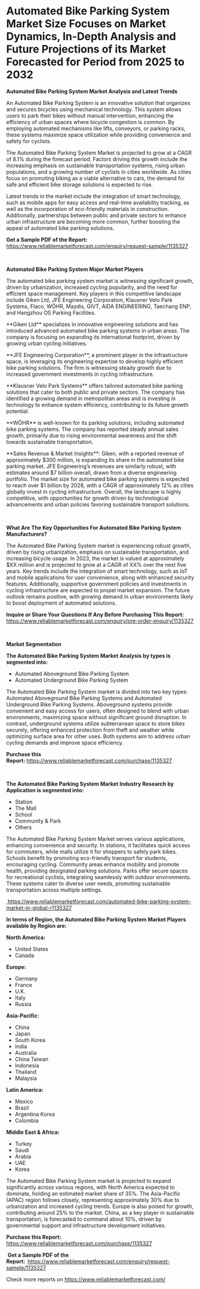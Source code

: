 <p><h1>Automated Bike Parking System Market Size Focuses on Market Dynamics, In-Depth Analysis and Future Projections of its Market Forecasted for Period from 2025 to 2032</h1></p><p><strong>Automated Bike Parking System Market Analysis and Latest Trends</strong></p>
<p><p>An Automated Bike Parking System is an innovative solution that organizes and secures bicycles using mechanical technology. This system allows users to park their bikes without manual intervention, enhancing the efficiency of urban spaces where bicycle congestion is common. By employing automated mechanisms like lifts, conveyors, or parking racks, these systems maximize space utilization while providing convenience and safety for cyclists.</p><p>The Automated Bike Parking System Market is projected to grow at a CAGR of 8.1% during the forecast period. Factors driving this growth include the increasing emphasis on sustainable transportation systems, rising urban populations, and a growing number of cyclists in cities worldwide. As cities focus on promoting biking as a viable alternative to cars, the demand for safe and efficient bike storage solutions is expected to rise.</p><p>Latest trends in the market include the integration of smart technology, such as mobile apps for easy access and real-time availability tracking, as well as the incorporation of eco-friendly materials in construction. Additionally, partnerships between public and private sectors to enhance urban infrastructure are becoming more common, further boosting the appeal of automated bike parking solutions.</p></p>
<p><strong>Get a Sample PDF of the Report:&nbsp;</strong> <a href="https://www.reliablemarketforecast.com/enquiry/request-sample/1135327?utm_campaign=2470&utm_medium=2&utm_source=Github&utm_content=ia&utm_term=18022025&utm_id=automated-bike-parking-system">https://www.reliablemarketforecast.com/enquiry/request-sample/1135327</a></p>
<p>&nbsp;</p>
<p><strong>Automated Bike Parking System Major Market Players</strong></p>
<p><p>The automated bike parking system market is witnessing significant growth, driven by urbanization, increased cycling popularity, and the need for efficient space management. Key players in this competitive landscape include Giken Ltd, JFE Engineering Corporation, Klausner Velo Park Systems, Flaco, WÖHR, Mazdis, GIVT, AIDA ENGINEERING, Taechang ENP, and Hangzhou OS Parking Facilities.</p><p>**Giken Ltd** specializes in innovative engineering solutions and has introduced advanced automated bike parking systems in urban areas. The company is focusing on expanding its international footprint, driven by growing urban cycling initiatives. </p><p>**JFE Engineering Corporation**, a prominent player in the infrastructure space, is leveraging its engineering expertise to develop highly efficient bike parking solutions. The firm is witnessing steady growth due to increased government investments in cycling infrastructure.</p><p>**Klausner Velo Park Systems** offers tailored automated bike parking solutions that cater to both public and private sectors. The company has identified a growing demand in metropolitan areas and is investing in technology to enhance system efficiency, contributing to its future growth potential.</p><p>**WÖHR** is well-known for its parking solutions, including automated bike parking systems. The company has reported steady annual sales growth, primarily due to rising environmental awareness and the shift towards sustainable transportation.</p><p>**Sales Revenue & Market Insights**: Giken, with a reported revenue of approximately $300 million, is expanding its share in the automated bike parking market. JFE Engineering’s revenues are similarly robust, with estimates around $7 billion overall, drawn from a diverse engineering portfolio. The market size for automated bike parking systems is expected to reach over $1 billion by 2028, with a CAGR of approximately 12% as cities globally invest in cycling infrastructure. Overall, the landscape is highly competitive, with opportunities for growth driven by technological advancements and urban policies favoring sustainable transport solutions.</p></p>
<p>&nbsp;</p>
<p><strong>What Are The Key Opportunities For Automated Bike Parking System Manufacturers?</strong></p>
<p><p>The Automated Bike Parking System market is experiencing robust growth, driven by rising urbanization, emphasis on sustainable transportation, and increasing bicycle usage. In 2023, the market is valued at approximately $XX million and is projected to grow at a CAGR of XX% over the next five years. Key trends include the integration of smart technology, such as IoT and mobile applications for user convenience, along with enhanced security features. Additionally, supportive government policies and investments in cycling infrastructure are expected to propel market expansion. The future outlook remains positive, with growing demand in urban environments likely to boost deployment of automated solutions.</p></p>
<p><strong>Inquire or Share Your Questions If Any Before Purchasing This Report:</strong> <a href="https://www.reliablemarketforecast.com/enquiry/pre-order-enquiry/1135327?utm_campaign=2470&utm_medium=2&utm_source=Github&utm_content=ia&utm_term=18022025&utm_id=automated-bike-parking-system">https://www.reliablemarketforecast.com/enquiry/pre-order-enquiry/1135327</a></p>
<p>&nbsp;</p>
<p><strong>Market Segmentation</strong></p>
<p><strong>The Automated Bike Parking System Market Analysis by types is segmented into:</strong></p>
<p><ul><li>Automated Aboveground Bike Parking System</li><li>Automated Underground Bike Parking System</li></ul></p>
<p><p>The Automated Bike Parking System market is divided into two key types: Automated Aboveground Bike Parking Systems and Automated Underground Bike Parking Systems. Aboveground systems provide convenient and easy access for users, often designed to blend with urban environments, maximizing space without significant ground disruption. In contrast, underground systems utilize subterranean space to store bikes securely, offering enhanced protection from theft and weather while optimizing surface area for other uses. Both systems aim to address urban cycling demands and improve space efficiency.</p></p>
<p><strong>Purchase this Report:&nbsp;</strong><a href="https://www.reliablemarketforecast.com/purchase/1135327?utm_campaign=2470&utm_medium=2&utm_source=Github&utm_content=ia&utm_term=18022025&utm_id=automated-bike-parking-system">https://www.reliablemarketforecast.com/purchase/1135327</a></p>
<p>&nbsp;</p>
<p><strong>The Automated Bike Parking System Market Industry Research by Application is segmented into:</strong></p>
<p><ul><li>Station</li><li>The Mall</li><li>School</li><li>Community & Park</li><li>Others</li></ul></p>
<p><p>The Automated Bike Parking System Market serves various applications, enhancing convenience and security. In stations, it facilitates quick access for commuters, while malls utilize it for shoppers to safely park bikes. Schools benefit by promoting eco-friendly transport for students, encouraging cycling. Community areas enhance mobility and promote health, providing designated parking solutions. Parks offer secure spaces for recreational cyclists, integrating seamlessly with outdoor environments. These systems cater to diverse user needs, promoting sustainable transportation across multiple settings.</p></p>
<p><a href="https://www.reliablemarketforecast.com/automated-bike-parking-system-market-in-global-r1135327?utm_campaign=2470&utm_medium=2&utm_source=Github&utm_content=ia&utm_term=18022025&utm_id=automated-bike-parking-system">&nbsp;https://www.reliablemarketforecast.com/automated-bike-parking-system-market-in-global-r1135327</a></p>
<p><strong>In terms of Region, the Automated Bike Parking System Market Players available by Region are:</strong></p>
<p>
    <p> <strong> North America: </strong>
        <ul>
            <li>United States</li>
            <li>Canada</li>
        </ul>
        </p> 
    <p> <strong> Europe: </strong>
        <ul>
            <li>Germany</li>
            <li>France</li>
            <li>U.K.</li>
            <li>Italy</li>
            <li>Russia</li>
        </ul>
        </p> 
    <p> <strong> Asia-Pacific: </strong>
        <ul>
            <li>China</li>
            <li>Japan</li>
            <li>South Korea</li>
            <li>India</li>
            <li>Australia</li>
            <li>China Taiwan</li>
            <li>Indonesia</li>
            <li>Thailand</li>
            <li>Malaysia</li>
        </ul>
        </p> 
    <p> <strong> Latin America: </strong>
        <ul>
            <li>Mexico</li>
            <li>Brazil</li>
            <li>Argentina Korea</li>
            <li>Colombia</li>
        </ul>
        </p> 
    <p> <strong> Middle East & Africa: </strong>
        <ul>
            <li>Turkey</li>
            <li>Saudi</li>
            <li>Arabia</li>
            <li>UAE</li>
            <li>Korea</li>
        </ul>
    </p>
    </p>
<p><p>The Automated Bike Parking System market is projected to expand significantly across various regions, with North America expected to dominate, holding an estimated market share of 35%. The Asia-Pacific (APAC) region follows closely, representing approximately 30% due to urbanization and increased cycling trends. Europe is also poised for growth, contributing around 25% to the market. China, as a key player in sustainable transportation, is forecasted to command about 10%, driven by governmental support and infrastructure development initiatives.</p></p>
<p><strong>Purchase this Report: </strong><a href="https://www.reliablemarketforecast.com/purchase/1135327?utm_campaign=2470&utm_medium=2&utm_source=Github&utm_content=ia&utm_term=18022025&utm_id=automated-bike-parking-system">https://www.reliablemarketforecast.com/purchase/1135327</a></p>
<p>&nbsp;<strong>Get a Sample PDF of the Report:&nbsp;&nbsp;</strong><a href="https://www.reliablemarketforecast.com/enquiry/request-sample/1135327?utm_campaign=2470&utm_medium=2&utm_source=Github&utm_content=ia&utm_term=18022025&utm_id=automated-bike-parking-system">https://www.reliablemarketforecast.com/enquiry/request-sample/1135327</a></p>
<p><strong></strong></p>
<p>Check more reports on <a href="https://www.reliablemarketforecast.com/?utm_campaign=2470&utm_medium=2&utm_source=Github&utm_content=ia&utm_term=18022025&utm_id=automated-bike-parking-system">https://www.reliablemarketforecast.com/</a></p>